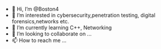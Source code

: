 - 👋 Hi, I’m @Boston4
- 👀 I’m interested in cybersecurity,penetration testing, digital forensics,networks etc.
- 🌱 I’m currently learning C++, Networking
- 💞️ I’m looking to collaborate on ...
- 📫 How to reach me ...

<!---
Boston4/Boston4 is a ✨ special ✨ repository because its `README.md` (this file) appears on your GitHub profile.
You can click the Preview link to take a look at your changes.
--->
